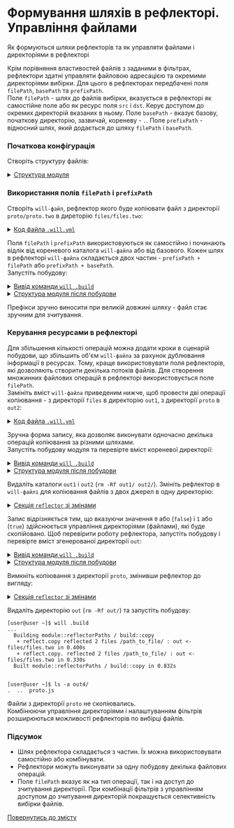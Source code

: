 # Формування шляхів в рефлекторі. Управління файлами

Як формуються шляхи рефлекторів та як управляти файлами і директоріями в рефлекторі

Крім порівняння властивостей файлів з заданими в фільтрах, рефлектори здатні управляти файловою адресацією та окремими директоріями вибірки. Для цього в рефлекторах передбачені поля `filePath`, `basePath` та `prefixPath`.  
Поле `filePath` - шлях до файлів вибірки, вказується в рефлекторі як самостійне поле або як ресурс поля `src` i `dst`. Керує доступом до окремих директорій вказаних в ньому. Поле `basePath` - вказує базову, початкову директорію, зазвичай, кореневу - `.`. Поле `prefixPath` - відносний шлях, який додається до шляху `filePath` і `basePath`.  

### Початкова конфігурація  
Створіть структуру файлів:  

<details>
  <summary><u>Структура модуля</u></summary>

```
fileControl
     ├── proto
     │     └── proto.two
     │            └── proto.js
     ├── files
     │     └── files.js
     └── .will.yml        

```

</details>

### Використання полів `filePath` i `prefixPath`  
Створіть `will-файл`, рефлектор якого буде копіювати файл з директорії `proto/proto.two` в диреторію `files/files.two`:  

<details>
  <summary><u>Код файла <code>.will.yml</code></u></summary>

```yaml
about :

  name : reflectorPaths
  description : "To use reflector path constructor"
  version : 0.0.1

reflector :

  reflect.copy :
    recursive : 2
    src :
      filePath : proto.two
      prefixPath : proto
    dst :
      basePath : .
      prefixPath : files/files.two

step :

  reflect.copy :
    inherit : predefined.reflect
    reflector : reflect.*

build :

  copy :
    criterion : 
      default : 1
    steps :
      - reflect.*
      
```

</details>

Поля `filePath` i `prefixPath` використовуються як самостійно i починають відлік від кореневого каталога `will-файла` або від базового. Кожен шлях в рефлекторі `will-файла` складається двох частин - `prefixPath + filePath` або `prefixPath + basePath`.    
Запустіть побудову:  

<details>
  <summary><u>Вивід команди <code>will .build</code></u></summary>

```
[user@user ~]$ will .build
...
 Building module::reflectorPaths / build::copy
   + reflect.copy reflected 2 files /path_to_file/ : files/files.two <- proto/proto.two in 0.807s
  Built module::reflectorPaths / build::copy in 0.889s

```

</details>
<details>
  <summary><u>Структура модуля після побудови</u></summary>

```
fileControl
     ├── proto
     │     └── proto.two
     │            └── proto.js
     ├── files
     │     ├── files.two
     │     │      └── proto.js
     │     └── files.js
     └── .will.yml       

```

</details>

Префікси зручно виносити при великій довжині шляху - файл стає зручним для зчитування.  

### Керування ресурсами в рефлекторі  
Для збільшення кількості операцій можна додати кроки в сценарій побудови, що збільшить об'єм `will-файла` за рахунок дублювання інформації в ресурсах. Тому, краще використовувати поля рефлекторів, які дозволяють створити декілька потоків файлів. Для створення множинних файлових операцій в рефлекторі використовується поле `filePath`.  
Замініть вміст `will-файла` приведеним нижче, щоб провести дві операції копіювання - з директорії `files` в директорію `out1`, з директорії `proto` в `out2`:  

<details>
  <summary><u>Код файла <code>.will.yml</code></u></summary>

```yaml
about :

  name : reflectorPaths
  description : "To use reflector path constructor"
  version : 0.0.1

reflector :

  reflect.copy :
    filePath :
      files : out1
      proto : out2

step :

  reflect.copy :
    inherit : predefined.reflect
    reflector : reflect.*

build :

  copy :
    criterion : 
      default : 1
    steps :
      - reflect.*
      
```

</details>

Зручна форма запису, яка дозволяє виконувати одночасно декілька операцій копіювання за різними шляхами.  
Запустіть побудову модуля та перевірте вміст кореневої директорії:  

<details>
  <summary><u>Вивід команди <code>will .build</code></u></summary>

```
[user@user ~]$ will .build
...
  Building module::reflectorPaths / build::copy
   + reflect.copy reflected 7 files /path_to_file/ : . <- . in 0.533s
  Built module::reflectorPaths / build::copy in 0.596s


```

</details>
<details>
  <summary><u>Структура модуля після побудови</u></summary>

```
fileControl
     ├── proto
     │     └── proto.two
     │            └── proto.js
     ├── files
     │     ├── files.two
     │     │      └── proto.js
     │     └── files.js
     ├── out1
     │     ├── files.two
     │     │      └── proto.js
     │     └── files.js
     ├── out2
     │     └── proto.two
     │            └── proto.js
     └── .will.yml       

```

</details>

Видаліть каталоги `out1` i `out2` (`rm -Rf out1/ out2/`). Змініть рефлектор в `will-файлі` для копіювання файлів з двох джерел в одну директорію:  

<details>
  <summary><u>Секція <code>reflector</code> зі змінами</u></summary>

```yaml
reflector :

  reflect.copy.:
    recursive: 2
    src:
      filePath:
        files/files.two : 1
        proto : 1
    dst:
      filePath: out

```

</details>

Запис відрізняється тим, що вказуючи значення `0` або (`false`) і `1` або (`true`) здійснюється управління директоріями (файлами), які буде скопійовано. Щоб перевірити роботу рефлектора, запустіть побудову і перевірте вміст згенерованої директорії `out`:  

<details>
  <summary><u>Вивід команди <code>will .build</code></u></summary>

```
[user@user ~]$ will .build
...
  Building module::reflectorPaths / build::copy
   + reflect.copy reflected 5 files /path_to_file/ : out <- . in 0.617s
   + reflect.copy. reflected 5 files /path_to_file/ : out <- . in 0.352s
  Built module::reflectorPaths / build::copy in 1.068s

```

</details>
<details>
  <summary><u>Структура модуля після побудови</u></summary>

```
fileControl
     ├── proto
     │     └── proto.two
     │            └── proto.js
     ├── files
     │     ├── files.two
     │     │      └── proto.js
     │     └── files.js
     ├── out
     │     ├── proto.two
     │     │      └── proto.js
     │     └── proto.js
     └── .will.yml       

```

</details>

Вимкніть копіювання з директорії `proto`, змінивши рефлектор до вигляду:  

<details>
  <summary><u>Секція <code>reflector</code> зі змінами</u></summary>

```yaml
reflector :

  reflect.copy.:
    recursive: 2
    src:
      filePath:
        files/files.two : 1
        proto : false
    dst:
      filePath: out

```

</details>

Видаліть директорію `out` (`rm -Rf out/`) та запустіть побудову:  



```
[user@user ~]$ will .build
...
  Building module::reflectorPaths / build::copy
   + reflect.copy reflected 2 files /path_to_file/ : out <- files/files.two in 0.400s
   + reflect.copy. reflected 2 files /path_to_file/ : out <- files/files.two in 0.330s
  Built module::reflectorPaths / build::copy in 0.832s


```

```
[user@user ~]$ ls -a out4/
.  ..  proto.js

```

Файли з директорії `proto` не скопіювались.  
Комбінюючи управління директоріями і налаштуванням фільтрів розширюються можливості рефлекторів по вибірці файлів.  

### Підсумок
- Шлях рефлектора складається з частин. Їх можна використовувати самостійно або комбінувати.  
- Рефлектори можуть виконувати за одну побудову декілька файлових операцій.  
- Поле `filePath` вказує як на тип операції, так і на доступ до зчитування директорії. При комбінації фільтрів з управлінням доступом до зчитування директорій покращується селективність вибірки файлів.  

[Повернутись до змісту](../README.md#tutorials)
